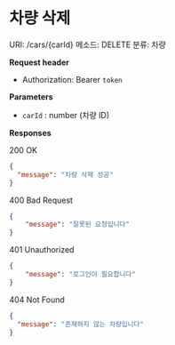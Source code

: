 # 차량 삭제

URI: /cars/{carId}
메소드: DELETE
분류: 차량

**Request header**

- Authorization: Bearer `token`

**Parameters**

- `carId` : number (차량 ID)

**Responses**

200 OK

```json
{
  "message": "차량 삭제 성공"
}
```

400 Bad Request

```json
{
	"message": "잘못된 요청입니다"
}
```

401 Unauthorized

```json
{
	"message": "로그인이 필요합니다"
}
```

404 Not Found

```json
{
  "message": "존재하지 않는 차량입니다"
}
```